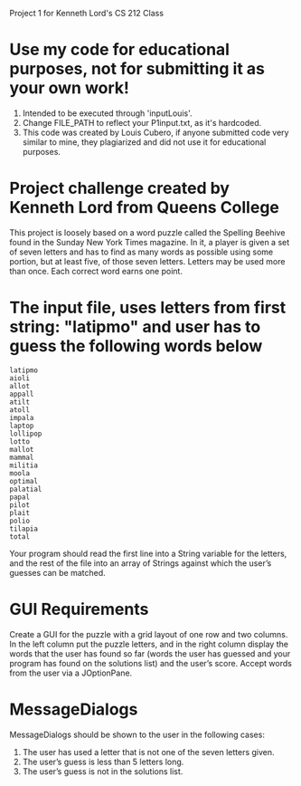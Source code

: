 
Project 1 for Kenneth Lord's CS 212 Class

# Use my code for educational purposes, not for submitting it as your own work!

1. Intended to be executed through 'inputLouis'.
2. Change FILE_PATH to reflect your P1input.txt, as it's hardcoded.
3. This code was created by Louis Cubero, if anyone submitted code very similar to mine, they plagiarized and did not use it for educational purposes.

# Project challenge created by Kenneth Lord from Queens College

This project is loosely based on a word puzzle called the Spelling Beehive found in the Sunday New York Times magazine. In it, a player is given a set of seven letters and has to find as many words as possible using some portion, but at least five, of those seven letters. Letters may be used more than once. Each correct word earns one point.

# The input file, uses letters from first string: "latipmo" and user has to guess the following words below
```
latipmo
aioli
allot
appall
atilt
atoll
impala
laptop
lollipop
lotto
mallot
mammal
militia
moola
optimal
palatial
papal
pilot
plait
polio
tilapia
total
```

Your program should read the first line into a String variable for the letters, and the rest of the file into an array of Strings against which the user’s guesses can be matched.

# GUI Requirements
Create a GUI for the puzzle with a grid layout of one row and two columns. In the left column put the puzzle letters, and in the right column display the words that the user has found so far (words the user has guessed and your program has found on the solutions list) and the user’s score. Accept words from the user via a JOptionPane.

# MessageDialogs
MessageDialogs should be shown to the user in the following cases:

1. The user has used a letter that is not one of the seven letters given.
2. The user’s guess is less than 5 letters long.
3. The user’s guess is not in the solutions list.
